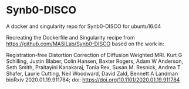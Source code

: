 # Synb0-DISCO
A docker and singularity repo for Synb0-DISCO for ubuntu16.04

Recreating the Dockerfile and Singularity recipe from https://github.com/MASILab/Synb0-DISCO based on the work in: 

Registration-free Distortion Correction of Diffusion Weighted MRI.
Kurt G Schilling, Justin Blaber, Colin Hansen, Baxter Rogers, Adam W Anderson, Seth Smith, Praitayini Kanakaraj, Tonia Rex, Susan M. Resnick, Andrea T. Shafer, Laurie Cutting, Neil Woodward, David Zald, Bennett A Landman
bioRxiv 2020.01.19.911784; doi: https://doi.org/10.1101/2020.01.19.911784

